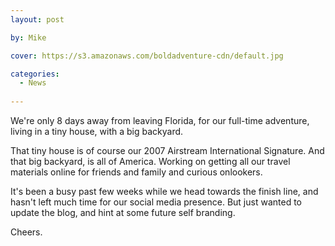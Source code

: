 ```yaml
---
layout: post

by: Mike

cover: https://s3.amazonaws.com/boldadventure-cdn/default.jpg

categories:
  - News
  
---
```


We're only 8 days away from leaving Florida, for our full-time adventure, living in a tiny house, with a big backyard.

That tiny house is of course our 2007 Airstream International Signature. And that big backyard, is all of America. Working on getting all our travel materials online for friends and family and curious onlookers.

It's been a busy past few weeks while we head towards the finish line, and hasn't left much time for our social media presence. But just wanted to update the blog, and hint at some future self branding.

Cheers.